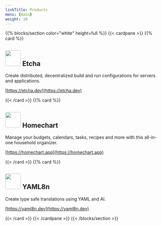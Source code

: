 ```yaml
---
linkTitle: Products
menu: {main}
weight: 10
---
```


{{% blocks/section color="white" height=full %}}
{{< cardpane >}}
{{% card %}}
## <img src="/etcha.png" style="border-radius: 4px; height: 50px; width: auto"> **Etcha**

Create distributed, decentralized build and run configurations for servers and applications.

[https://etcha.dev](https://etcha.dev)

{{< /card >}}
{{% card %}}
## <img src="/homechart.png" style="border-radius: 4px; height: 50px; width: auto"> **Homechart**

Manage your budgets, calendars, tasks, recipes and more with this all-in-one household organizer.

[https://homechart.app](https://homechart.app)

{{< /card >}}
{{% card %}}
## <img src="/yaml8n.png" style="border-radius: 4px; height: 50px; width: auto"> **YAML8n**

Create type safe translations using YAML and AI.

[https://yaml8n.dev](https://yaml8n.dev)

{{< /card >}}
{{< /cardpane >}}
{{< /blocks/section >}}
